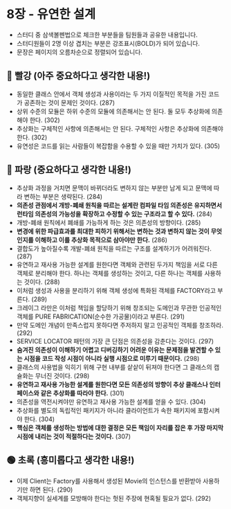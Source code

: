 # 8장 - 유연한 설계
- 스터디 중 삼색볼펜법으로 체크한 부분들을 팀원들과 공유한 내용입니다.
- 스터디원들이 2명 이상 겹치는 부분은 강조표시(BOLD)가 되어 있습니다.
- 문장은 페이지의 오름차순으로 정렬되어 있습니다.

## 🔴 빨강 (아주 중요하다고 생각한 내용!)
- 동일한 클래스 안에서 객체 생성과 사용이라는 두 가지 이질적인 목적을 가진 코드가 공존하는 것이 문제인 것이다. (287)
- 상위 수준의 모듈은 하위 수준의 모듈에 의존해서는 안 된다. 둘 모두 추상화에 의존해야 한다. (302)
- 추상화는 구체적인 사항에 의존해서는 안 된다. 구체적인 사항은 추상화에 의존해야 한다. (302)
- 유연성은 코드를 읽는 사람들이 복잡함을 수용할 수 있을 때만 가치가 있다. (305)

## 🔵 파랑 (중요하다고 생각한 내용!)
- 추상화 과정을 거치면 문맥이 바뀌더라도 변하지 않는 부분만 남게 되고 문맥에 따라 변하는 부분은 생략된다. (284)
- **의존성 관점에서 개방-폐쇄 원칙을 따르는 설계란 컴파일 타임 의존성은 유지하면서 런타임 의존성의 가능성을 확장하고 수정할 수 있는 구조라고 할 수 있다.** (284)
- 개방-폐쇄 원칙에서 폐쇄를 가능하게 하는 것은 의존성의 방향이다. (285)
- **변경에 위한 파급효과를 최대한 피하기 위해서는 변하는 것과 변하지 않는 것이 무엇인지를 이해하고 이를 추상화 목적으로 삼아야만 한다.** (286)
- 결합도가 높아질수록 개발-폐쇄 원칙을 따르는 구조를 설계하기가 어려워진다. (287)
- 유연하고 재사용 가능한 설계를 원한다면 객체와 관련된 두가지 책임을 서로 다른 객체로 분리해야 한다. 하나는 객체를 생성하는 것이고, 다른 하나는 객체를 사용하는 것이다. (288)
- 이처럼 생성과 사용을 분리하기 위해 객체 생성에 특화된 객체를 FACTORY라고 부른다. (289)
- 크레이그 라만은 이처럼 책임을 할당하기 위해 창조되는 도메인과 무관한 인공적인 객체를 PURE FABRICATION(순수한 가공물)이라고 부른다. (291)
- 만약 도메인 개념이 만족스럽지 못하다면 주저하지 말고 인공적인 객체를 창조하라. (292)
- SERVICE LOCATOR 패턴의 가장 큰 단점은 의존성을 감춘다는 것이다. (297)
- **숨겨진 의존성이 이해하기 어렵고 디버깅하기 어려운 이유는 문제점을 발견할 수 있는 시점을 코드 작성 시점이 아니라 실행 시점으로 미루기 때문이다.** (298)
- 클래스의 사용법을 익히기 위해 구현 내부를 샅샅이 뒤져야 한다면 그 클래스의 캡슐화는 무너진 것이다. (298)
- **유연하고 재사용 가능한 설계를 원한다면 모든 의존성의 방향이 추상 클래스나 인터페이스와 같은 추상화를 따라야 한다.** (301)
- 의존성을 역전시켜야만 유연하고 재사용 가능한 설계를 얻을 수 있다. (304)
- 추상화를 별도의 독립적인 패키지가 아니라 클라이언트가 속한 패키지에 포함시켜야 한다. (304)
- **핵심은 객체를 생성하는 방법에 대한 결정은 모든 책임이 자리를 잡은 후 가장 마지막 시점에 내리는 것이 적절하다는 것이다.** (307)

## 🟢 초록 (흥미롭다고 생각한 내용!)
- 이제 Client는 Factory를 사용해서 생성된 Movie의 인스턴스를 반환받아 사용하기만 하면 된다. (290)
- 객체지향이 실세계를 모방해야 한다는 헛된 주장에 현혹될 필요가 없다. (292)
